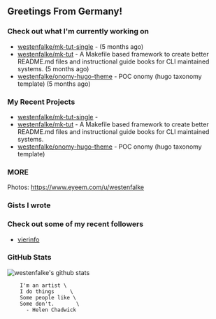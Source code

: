 ## Greetings From Germany!

### Check out what I'm currently working on

- [westenfalke/mk-tut-single](https://github.com/westenfalke/mk-tut-single) -  (5 months ago)
- [westenfalke/mk-tut](https://github.com/westenfalke/mk-tut) - A Makefile based framework to create better README.md files and instructional guide books for CLI maintained systems.  (5 months ago)
- [westenfalke/onomy-hugo-theme](https://github.com/westenfalke/onomy-hugo-theme) - POC onomy (hugo taxonomy template)  (5 months ago)

### My Recent Projects

- [westenfalke/mk-tut-single](https://github.com/westenfalke/mk-tut-single) - 
- [westenfalke/mk-tut](https://github.com/westenfalke/mk-tut) - A Makefile based framework to create better README.md files and instructional guide books for CLI maintained systems. 
- [westenfalke/onomy-hugo-theme](https://github.com/westenfalke/onomy-hugo-theme) - POC onomy (hugo taxonomy template) 

### MORE 
Photos: https://www.eyeem.com/u/westenfalke

### Gists I wrote


### Check out some of my recent followers

- [vierinfo](https://github.com/vierinfo)

### GitHub Stats
![westenfalke's github stats](https://github-readme-stats.vercel.app/api?username=westenfalke&count_private=true&hide_title=true)

```vim 
    I'm an artist \
    I do things     \
    Some people like \
    Some don't.       \
      - Helen Chadwick
```

